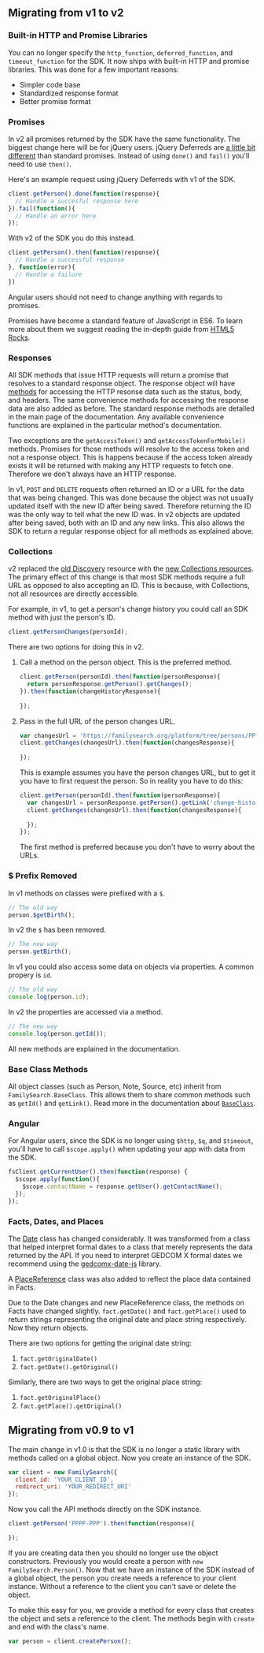 ## Migrating from v1 to v2

### Built-in HTTP and Promise Libraries

You can no longer specify the `http_function`,
`deferred_function`, and `timeout_function` for the SDK. It now ships with built-in
HTTP and promise libraries. This was done for a few important reasons:

* Simpler code base
* Standardized response format
* Better promise format

### Promises

In v2 all promises returned by the SDK have the same functionality. The biggest
change here will be for jQuery users. jQuery Deferreds are [a little bit different](https://thewayofcode.wordpress.com/tag/jquery-deferred-broken/)
than standard promises. Instead of using `done()` and `fail()` you'll need to use
`then()`.

Here's an example request using jQuery Deferreds with v1 of the SDK.

```js
client.getPerson().done(function(response){
  // Handle a succesful response here
}).fail(function(){
  // Handle an error here
});
```

With v2 of the SDK you do this instead.

```js
client.getPerson().then(function(response){
  // Handle a successful response
}, function(error){
  // Handle a failure
})
```

Angular users should not need to change anything with regards to promises.

Promises have become a standard feature of JavaScript in ES6. To learn more about them
we suggest reading the in-depth guide from [HTML5 Rocks](http://www.html5rocks.com/en/tutorials/es6/promises/).

### Responses

All SDK methods that issue HTTP requests will return a promise that resolves to
a standard response object. The response object will have [methods](http://familysearch.github.io/familysearch-javascript-sdk/2.0/#/api#handling-responses) for accessing
the HTTP resonse data such as the status, body, and headers. The same convenience
methods for accessing the response data are also added as before. The standard
response methods are detailed in the main page of the documentation. Any available
convenience functions are explained in the particular method's documentation.

Two exceptions are the `getAccessToken()` and `getAccessTokenForMobile()` methods.
Promises for those methods will resolve to the access token and not a response object.
This is happens because if the access token already exists it will be returned
with making any HTTP requests to fetch one. Therefore we don't always have an HTTP
response.

In v1, `POST` and `DELETE` requests often returned an ID or a URL for the data that
was being changed. This was done because the object was not usually updated itself
with the new ID after being saved. Therefore returning the ID was the only way
to tell what the new ID was. In v2 objects are updated after being saved,
both with an ID and any new links. This also allows the SDK to return a regular
response object for all methods as explained above.

### Collections

v2 replaced the [old Discovery](https://familysearch.org/developers/docs/api/discovery/Discovery_resource)
resource with the [new Collections resources](https://familysearch.org/developers/docs/api/resources#discovery).
The primary effect of this change is that most SDK methods require a full URL as opposed
to also accepting an ID. This is because, with Collections, not all resources are
directly accessible.

For example, in v1, to get a person's change history you could call an SDK method
with just the person's ID.

```js
client.getPersonChanges(personId);
```

There are two options for doing this in v2.

1. Call a method on the person object. This is the preferred method.

    ```js
    client.getPerson(personId).then(function(personResponse){
      return personResponse.getPerson().getChanges();
    }).then(function(changeHistoryResponse){
      
    });
    ```

2. Pass in the full URL of the person changes URL.

    ```js
    var changesUrl = 'https://familysearch.org/platform/tree/persons/PPPP-PPP/changes';
    client.getChanges(changesUrl).then(function(changesResponse){
      
    });
    ```
    
    This is example assumes you have the person changes URL, but to get it you have
    to first request the person. So in reality you have to do this:
    
    ```js
    client.getPerson(personId).then(function(personResponse){
      var changesUrl = personResponse.getPerson().getLink('change-history');
      client.getChanges(changesUrl).then(function(changesResponse){
      
      });
    });
    ```
    
    The first method is preferred because you don't have to worry about the URLs.

### $ Prefix Removed

In v1 methods on classes were prefixed with a `$`. 

```js
// The old way
person.$getBirth();
```

In v2 the `$` has been removed.

```js
// The new way
person.getBirth();
```

In v1 you could also access some data on objects via properties. A common propery is `id`.

```js
// The old way
console.log(person.id);
```

In v2 the properties are accessed via a method.

```js
// The new way
console.log(person.getId());
```

All new methods are explained in the documentation.

### Base Class Methods

All object classes (such as Person, Note, Source, etc) inherit from `FamilySearch.BaseClass`.
This allows them to share common methods such as `getId()` and `getLink()`. Read
more in the documentation about [`BaseClass`](http://familysearch.github.io/familysearch-javascript-sdk/2.0/#/api/familysearch.types:constructor.BaseClass).

### Angular

For Angular users, since the SDK is no longer using `$http`, `$q`, and `$timeout`,
you'll have to call `$scope.apply()` when updating your app with data from the SDK.

```js
fsClient.getCurrentUser().then(function(response) {
  $scope.apply(function(){
    $scope.contactName = response.getUser().getContactName();
  });
});
```

### Facts, Dates, and Places

The [Date](http://familysearch.github.io/familysearch-javascript-sdk/2.0/#/api/authorities.types:constructor.Date)
class has changed considerably. It was transformed from a class that
helped interpret formal dates to a class that merely represents the data returned
by the API. If you need to interpret GEDCOM X formal dates we recommend using the
[gedcomx-date-js](https://github.com/trepo/gedcomx-date-js) library.

A [PlaceReference](http://familysearch.github.io/familysearch-javascript-sdk/2.0/#/api/places.types:constructor.PlaceReference)
class was also added to reflect the place data contained in Facts.

Due to the Date changes and new PlaceReference class, the methods on Facts have
changed slightly. `fact.getDate()` and `fact.getPlace()` used to return strings
representing the original date and place string respectively. Now they return objects.

There are two options for getting the original date string:

1. `fact.getOriginalDate()`
2. `fact.getDate().getOriginal()`

Similarly, there are two ways to get the original place string:

1. `fact.getOriginalPlace()`
2. `fact.getPlace().getOriginal()`

## Migrating from v0.9 to v1

The main change in v1.0 is that the SDK is no longer a static library with methods
called on a global object. Now you create an instance of the SDK.

```js
var client = new FamilySearch({
  client_id: 'YOUR_CLIENT_ID',
  redirect_uri: 'YOUR_REDIRECT_URI'
});
```

Now you call the API methods directly on the SDK instance.

```js
client.getPerson('PPPP-PPP').then(function(response){

});
```

If you are creating data then you should no longer use the object constructors.
Previously you would create a person with `new FamilySearch.Person()`. 
Now that we have an instance of the SDK instead of a global object, the person you 
create needs a reference to your client instance. Without a reference to the client
you can't save or delete the object.

To make this easy for you, we provide a method for every class that creates the 
object and sets a reference to the client. The methods begin with `create` and
end with the class's name.

```js
var person = client.createPerson();
```